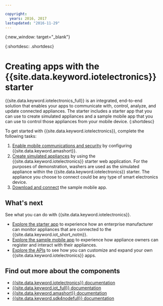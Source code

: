 ```yaml
---

copyright:
  years: 2016, 2017
lastupdated: "2016-11-29"
---
```


{:new_window: target="\_blank"}

{:shortdesc: .shortdesc}


# Creating apps with the {{site.data.keyword.iotelectronics}} starter

{{site.data.keyword.iotelectronics_full}} is an integrated, end-to-end solution that enables your apps to communicate with, control, analyze, and update connected appliances. The starter includes a starter app that you can use to create simulated appliances and a sample mobile app that you can use to control those appliances from your mobile device.
{:shortdesc}

To get started with {{site.data.keyword.iotelectronics}}, complete the following tasks:

1. [Enable mobile communications and security](https://console.ng.bluemix.net/docs/starters/IotElectronics/iotelectronics_config_mca.html) by configuring {{site.data.keyword.amashort}}.
2. [Create simulated appliances](https://console.ng.bluemix.net/docs/starters/IotElectronics/iot4ecreatingappliances.html) by using the {{site.data.keyword.iotelectronics}} starter web application. For the purposes of demonstration, washers are used as the simulated appliance within the {{site.data.keyword.iotelectronics}} starter. The appliance you choose to connect could be any type of smart electronics device.
3. [Download and connect](https://console.ng.bluemix.net/docs/starters/IotElectronics/iotelectronics_config_mobile.html) the sample mobile app.


## What's next
See what you can do with {{site.data.keyword.iotelectronics}}.

- [Explore the starter app](https://console.ng.bluemix.net/docs/starters/IotElectronics/iot4ecreatingappliances.html) to experience how an enterprise manufacturer can monitor appliances that are connected to the {{site.data.keyword.iot_short_notm}}.
- [Explore the sample mobile app](https://console.ng.bluemix.net/docs/starters/IotElectronics/iotelectronics_config_mobile.html) to experience how appliance owners can register and interact with their appliances.
- [Explore the APIs](http://ibmiotforelectronics.mybluemix.net/public/iot4eregistrationapi.html) to see how you can customize and expand your own {{site.data.keyword.iotelectronics}} apps.

## Find out more about the components
- [{{site.data.keyword.iotelectronics}} documentation](iotelectronics_overview.html)
- [{{site.data.keyword.iot_full}} documentation](https://console.ng.bluemix.net/docs/services/IoT/index.html)
-  [{{site.data.keyword.amashort}} documentation](https://console.ng.bluemix.net/docs/services/mobileaccess/overview.html)
- [{{site.data.keyword.sdk4nodefull}} documentation](https://console.ng.bluemix.net/docs/runtimes/nodejs/index.html#nodejs_runtime)
